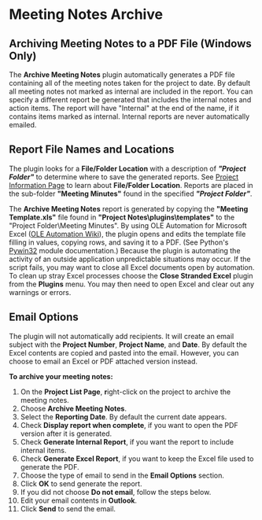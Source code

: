 # Meeting Notes Archive

## Archiving Meeting Notes to a PDF File (Windows Only)

The **Archive Meeting Notes** plugin automatically generates a PDF file containing all of the meeting notes taken for the project to date. By default all meeting notes not marked as internal are included in the report. You can specify a different report be generated that includes the internal notes and action items. The report will have "Internal" at the end of the name, if it contains items marked as internal. Internal reports are never automatically emailed.

## Report File Names and Locations

The plugin looks for a **File/Folder Location** with a description of ***"Project Folder"*** to determine where to save the generated reports. See [Project Information Page](<ProjectPage.md>) to learn about **File/Folder Location**. Reports are placed in the sub-folder **"Meeting Minutes"** found in the specified ***"Project Folder"***.

The **Archive Meeting Notes** report is generated by copying the **"Meeting Template.xls"** file found in **"Project Notes\\plugins\\templates"** to the "Project Folder\\Meeting Minutes". By using OLE Automation for Microsoft Excel ([OLE Automation Wiki](<https://en.wikipedia.org/wiki/OLE\_Automation>)), the plugin opens and edits the template file filling in values, copying rows, and saving it to a PDF. (See Python's [Pywin32](<https://github.com/mhammond/pywin32>) module documentation.) Because the plugin is automating the activity of an outside application unpredictable situations may occur. If the script fails, you may want to close all Excel documents open by automation. To clean up stray Excel processes choose the **Close Stranded Excel** plugin from the **Plugins** menu. You may then need to open Excel and clear out any warnings or errors.

## Email Options

The plugin will not automatically add recipients. It will create an email subject with the **Project Number**, **Project Name**, and **Date**. By default the Excel contents are copied and pasted into the email. However, you can choose to email an Excel or PDF attached version instead.

**To archive your meeting notes:**

1. On the **Project List Page**, **r**ight-click on the project to archive the meeting notes.
2. Choose **Archive Meeting Notes**.
3. Select the **Reporting Date**. By default the current date appears.
4. Check **Display report when complete**, if you want to open the PDF version after it is generated.
5. Check **Generate Internal Report**, if you want the report to include internal items.
6. Check **Generate Excel Report**, if you want to keep the Excel file used to generate the PDF.
7. Choose the type of email to send in the **Email Options** section.
8. Click **OK** to send generate the report.
9. If you did not choose **Do not email**, follow the steps below.
10. Edit your email contents in **Outlook**.
11. Click **Send** to send the email.
